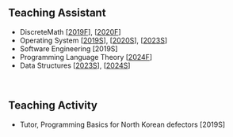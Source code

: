 ## Teaching Assistant
- DiscreteMath \[[2019F](https://github.com/hongshin/DiscreteMath/tree/2019fall)\], \[[2020F](https://github.com/hongshin/DiscreteMath/tree/2020fall)\] 
- Operating System \[[2019S](https://github.com/hongshin/OperatingSystem/tree/2019spring)\], \[[2020S](https://github.com/hongshin/OperatingSystem/tree/2020spring)\], \[[2023S](https://github.com/hongshin/OperatingSystem/tree/2023spring)\]
- Software Engineering \[2019S\]
- Programming Language Theory \[[2024F](https://github.com/hongshin/proglang)\]
- Data Structures \[[2023S](https://github.com/hongshin/DataStructures/tree/2023)\], \[[2024S](https://github.com/hongshin/DataStructures)\]

<br>

## Teaching Activity
- Tutor, Programming Basics for North Korean defectors \[2019S\]
